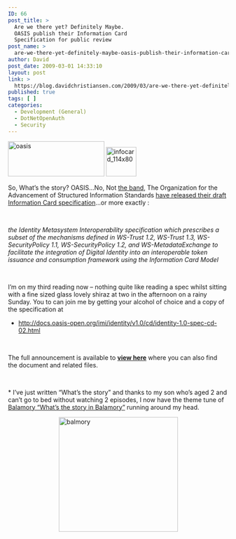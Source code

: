 ```yaml
---
ID: 66
post_title: >
  Are we there yet? Definitely Maybe.
  OASIS publish their Information Card
  Specification for public review
post_name: >
  are-we-there-yet-definitely-maybe-oasis-publish-their-information-card-specification-for-public-review
author: David
post_date: 2009-03-01 14:33:10
layout: post
link: >
  https://blog.davidchristiansen.com/2009/03/are-we-there-yet-definitely-maybe-oasis-publish-their-information-card-specification-for-public-review/
published: true
tags: [ ]
categories:
  - Development (General)
  - DotNetOpenAuth
  - Security
---
```

<p><img style="border-bottom: 0px; border-left: 0px; display: inline; border-top: 0px; border-right: 0px" title="oasis" border="0" alt="oasis" src="http://davidchristiansenblog.azurewebsites.net/wp-content/uploads/2012/10/oasis_3-png.png" width="220" height="80"> <img style="border-bottom: 0px; border-left: 0px; display: inline; border-top: 0px; border-right: 0px" title="infocard_114x80" border="0" alt="infocard_114x80" src="http://davidchristiansenblog.azurewebsites.net/wp-content/uploads/2012/10/infocard_114x80_3-png.png" width="69" height="67"> </p>  <p>So, What’s the story? OASIS…No, Not <a href="http://www.myspace.com/oasis" target="_blank">the band</a>, The Organization for the Advancement of Structured Information Standards <a href="http://docs.oasis-open.org/imi/identity/v1.0/cd/identity-1.0-spec-cd-02.html" target="_blank">have released their draft Information Card specification</a>…or more exactly :</p>  <p> </p>  <p><em>the Identity Metasystem Interoperability specification which prescribes a subset of the mechanisms defined in WS-Trust 1.2, WS-Trust 1.3, WS-SecurityPolicy 1.1, WS-SecurityPolicy 1.2, and WS-MetadataExchange to facilitate the integration of Digital Identity into an interoperable token issuance and consumption framework using the Information Card Model</em></p>  <p> </p>  <p>I’m on my third reading now – nothing quite like reading a spec whilst sitting with a fine sized glass lovely shiraz at two in the afternoon on a rainy Sunday. You to can join me by getting your alcohol of choice and a copy of the specification at </p>  <ul>   <li><a title="http://docs.oasis-open.org/imi/identity/v1.0/cd/identity-1.0-spec-cd-02.html" href="http://docs.oasis-open.org/imi/identity/v1.0/cd/identity-1.0-spec-cd-02.html">http://docs.oasis-open.org/imi/identity/v1.0/cd/identity-1.0-spec-cd-02.html</a> </li> </ul>  <p> </p>  <p>The full announcement is available to <a href="http://lists.oasis-open.org/archives/tc-announce/200902/msg00008.html" target="_blank"><strong>view here</strong></a> where you can also find  the document and related files.</p>  <p> </p>  <p>* I’ve just written “What’s the story” and thanks to my son who’s aged 2 and can’t go to bed without watching 2 episodes, I now have the theme tune of <a href="http://www.bbc.co.uk/cbeebies/balamory/" target="_blank">Balamory “What’s the story in Balamory”</a> running around my head.</p>  <p>  <p>  <p><img style="border-bottom: 0px; border-left: 0px; display: block; float: none; margin-left: auto; border-top: 0px; margin-right: auto; border-right: 0px" title="balmory" border="0" alt="balmory" src="http://davidchristiansenblog.azurewebsites.net/wp-content/uploads/2012/10/balmory_3-jpg.jpg" width="272" height="261"></p>